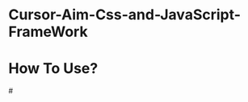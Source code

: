 # Cursor-Aim-Css-and-JavaScript-FrameWork

<h1> How To Use?</h1>
#    <div class="cursor"></div>
    <script src="script.js"></script>
